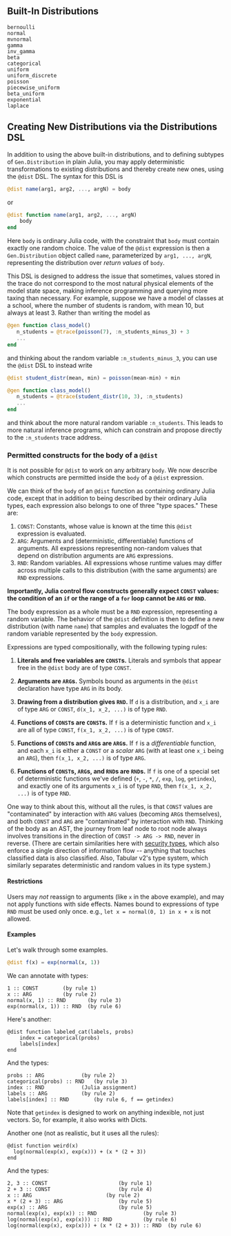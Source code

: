 ## Built-In Distributions

```@docs
bernoulli
normal
mvnormal
gamma
inv_gamma
beta
categorical
uniform
uniform_discrete
poisson
piecewise_uniform
beta_uniform
exponential
laplace
```

## Creating New Distributions via the Distributions DSL

In addition to using the above built-in distributions, and to defining subtypes
of `Gen.Distribution` in plain Julia, you may apply deterministic
transformations to existing distributions and thereby create new ones, using
the `@dist` DSL.  The syntax for this DSL is

```julia
@dist name(arg1, arg2, ..., argN) = body
```
or
```julia
@dist function name(arg1, arg2, ..., argN)
    body
end
```

Here `body` is ordinary Julia code, with the constraint that `body` must
contain exactly one random choice.  The value of the `@dist` expression is then
a `Gen.Distribution` object called `name`, parameterized by `arg1, ..., argN`,
representing the distribution over _return values_ of `body`.

This DSL is designed to address the issue that sometimes, values stored in the
trace do not correspond to the most natural physical elements of the model
state space, making inference programming and querying more taxing than
necessary. For example, suppose we have a model of classes at a school, where
the number of students is random, with mean 10, but always at least 3. Rather
than writing the model as

```julia
@gen function class_model()
   n_students = @trace(poisson(7), :n_students_minus_3) + 3
   ...
end
```

and thinking about the random variable `:n_students_minus_3`, you can use the
`@dist` DSL to instead write

```julia
@dist student_distr(mean, min) = poisson(mean-min) + min

@gen function class_model()
   n_students = @trace(student_distr(10, 3), :n_students)
   ...
end
```

and think about the more natural random variable `:n_students`.  This leads to
more natural inference programs, which can constrain and propose directly to
the `:n_students` trace address.

### Permitted constructs for the body of a `@dist`

It is not possible for `@dist` to work on any arbitrary `body`.  We
now describe which constructs are permitted inside the `body` of a `@dist`
expression.

We can think of the `body` of an `@dist` function as containing ordinary Julia
code, except that in addition to being described by their ordinary Julia types,
each expression also belongs to one of three "type spaces." These are:

1. `CONST`: Constants, whose value is known at the time this `@dist` expression
   is evaluated.
2. `ARG`: Arguments and (deterministic, differentiable) functions of arguments.
   All expressions representing non-random values that depend on distribution
   arguments are `ARG` expressions.
3. `RND`: Random variables. All expressions whose runtime values may differ
   across multiple calls to this distribution (with the same arguments) are
   `RND` expressions.

**Importantly, Julia control flow constructs generally expect `CONST` values:
the condition of an `if` or the range of a `for` loop cannot be `ARG` or
`RND`.**

The body expression as a whole must be a `RND` expression, representing a
random variable. The behavior of the `@dist` definition is then to define a new
distribution (with name `name`) that samples and evaluates the logpdf of the
random variable represented by the `body` expression.

Expressions are typed compositionally, with the following typing rules:

1. **Literals and free variables are `CONST`s.** Literals and symbols that
   appear free in the `@dist` body are of type `CONST`.

2. **Arguments are `ARG`s.** Symbols bound as arguments in the `@dist`
   declaration have type `ARG` in its body.

3. **Drawing from a distribution gives `RND`.** If `d` is a distribution, and
   `x_i` are of type `ARG` or `CONST`, `d(x_1, x_2, ...)` is of type `RND`.

4. **Functions of `CONST`s are `CONST`s.** If `f` is a deterministic function
   and `x_i` are all of type `CONST`, `f(x_1, x_2, ...)` is of type `CONST`.

5. **Functions of `CONST`s and `ARG`s are `ARG`s.** If `f` is a
   _differentiable_ function, and each `x_i` is either a `CONST` or a _scalar_
   `ARG` (with at least one `x_i` being an `ARG`), then `f(x_1, x_2, ...)` is
   of type `ARG`.

6. **Functions of `CONST`s, `ARG`s, and `RND`s are `RND`s.** If `f` is one of a
   special set of deterministic functions we've defined (`+`, `-`, `*`, `/`,
   `exp`, `log`, `getindex`), and exactly one of its arguments `x_i` is of type
   `RND`, then `f(x_1, x_2, ...)` is of type `RND`.

One way to think about this, without all the rules, is that `CONST` values are
"contaminated" by interaction with `ARG` values (becoming `ARG`s themselves),
and both `CONST` and `ARG` are "contaminated" by interaction with `RND`.
Thinking of the body as an AST, the journey from leaf node to root node always
involves transitions in the direction of `CONST -> ARG -> RND`, never in
reverse. (There are certain similarities here with [security
types](https://en.wikipedia.org/wiki/Security_type_system), which also enforce
a single direction of information flow -- anything that touches classified data
is also classified. Also, Tabular v2's type system, which similarly separates
deterministic and random values in its type system.)

#### Restrictions
Users may _not_ reassign to arguments (like `x` in the above example), and may
not apply functions with side effects. Names bound to expressions of type `RND`
must be used only once. e.g., `let x = normal(0, 1) in x + x` is not allowed.

#### Examples

Let's walk through some examples.

```julia
@dist f(x) = exp(normal(x, 1))
```

We can annotate with types:
```
1 :: CONST		  (by rule 1)
x :: ARG 		  (by rule 2)
normal(x, 1) :: RND 	  (by rule 3)
exp(normal(x, 1)) :: RND  (by rule 6)
```

Here's another:
```
@dist function labeled_cat(labels, probs)
	index = categorical(probs)
	labels[index]
end
```

And the types:
```
probs :: ARG 			(by rule 2)
categorical(probs) :: RND 	(by rule 3)
index :: RND 			(Julia assignment)
labels :: ARG 			(by rule 2)
labels[index] :: RND 		(by rule 6, f == getindex)
```

Note that `getindex` is designed to work on anything indexible, not just
vectors. So, for example, it also works with Dicts.

Another one (not as realistic, but it uses all the rules):

```
@dist function weird(x)
  log(normal(exp(x), exp(x))) + (x * (2 + 3))
end
```

And the types:

```
2, 3 :: CONST 						(by rule 1)
2 + 3 :: CONST 						(by rule 4)
x :: ARG 						(by rule 2)
x * (2 + 3) :: ARG 					(by rule 5)
exp(x) :: ARG 						(by rule 5)
normal(exp(x), exp(x)) :: RND 				(by rule 3)
log(normal(exp(x), exp(x))) :: RND 			(by rule 6)
log(normal(exp(x), exp(x))) + (x * (2 + 3)) :: RND 	(by rule 6)
```
